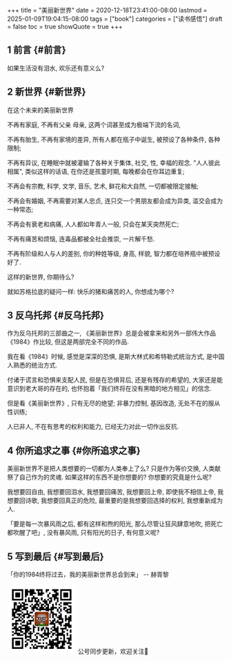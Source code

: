 +++
title = "美丽新世界"
date = 2020-12-18T23:41:00-08:00
lastmod = 2025-01-09T19:04:15-08:00
tags = ["book"]
categories = ["读书感悟"]
draft = false
toc = true
showQuote = true
+++

## <span class="section-num">1</span> 前言 {#前言}

如果生活没有泪水, 欢乐还有意义么?


## <span class="section-num">2</span> 新世界 {#新世界}

在这个未来的美丽新世界

不再有家庭, 不再有父亲 母亲, 这两个词甚至成为极端下流的名词,

不再有胎生, 不再有家境的差异, 所有人都在瓶子中诞生, 被预设了各种条件,
各种限制;

不再有异议, 在睡眠中就被灌输了各种关于集体, 社交, 性, 幸福的观念.
"人人彼此相属", 类似这样的话语, 在你还是孩童时期, 每晚都会在你耳边重复;

不再会有宗教, 科学, 文学, 音乐, 艺术, 鲜花和大自然, 一切都被限定接触;

不再会有婚姻, 不再需要对某人忠贞, 连只交一个男朋友都会成为异类,
滥交会成为一种常态;

不再会有衰老和病痛, 人人都如年青人一般, 只会在某天突然死亡;

不再有痛苦和烦恼, 连毒品都被全社会推崇, 一片解千愁.

不再有阶级和人与人的差别, 你的种姓等级, 身高, 样貌,
智力都在培养瓶中被预设好了.

这样的新世界, 你期待么?

就如苏格拉底的疑问一样: 快乐的猪和痛苦的人, 你想成为哪个?


## <span class="section-num">3</span> 反乌托邦 {#反乌托邦}

作为反乌托邦的三部曲之一,
《美丽新世界》总是会被拿来和另外一部伟大作品《1984》作比较, 但这是两部完全不同的作品.

我在看《1984》时候, 感觉是深深的恐惧, 是斯大林式和希特勒式统治方式, 是中国人熟悉的统治方式.

付诸于谎言和恐惧来支配人民, 但是在恐惧背后, 还是有残存的希望的, 大家还是能意识到老大哥的存在的, 也怀抱着「我们终将在没有黑暗的地方相见」的信念.

但是看《美丽新世界》, 只有无尽的绝望; 非暴力控制, 基因改造, 无处不在的服从性训练;

人已非人, 不在有思考的权利和能力, 已经无力对此一切作出反抗.


## <span class="section-num">4</span> 你所追求之事 {#你所追求之事}

美丽新世界不是把人类想要的一切都为人类奉上了么? 只是作为等价交换,
人类献祭了自己作为的灵魂. 如果这样的东西不是你想要的? 你想要的究竟是什么呢?

我想要回自由, 我想要回泪水, 我想要回痛苦, 我想要回上帝,
即使我不相信上帝, 我想要回诗歌, 我想要回真正的危险,
最重要的是我想要回选择的权利, 我想重新成为人.

「要是每一次暴风雨之后, 都有这样和煦的阳光, 那么尽管让狂风肆意地吹,
把死亡都吹醒了吧」, 没有暴风雨, 只有阳光的日子, 有何意义呢?


## <span class="section-num">5</span> 写到最后 {#写到最后}

「你的1984终将过去，我的美丽新世界总会到来」 -- 赫胥黎

<div center class="qr-container">
<img src="/ox-hugo/qrcode_gh_e06d750e626f_1.jpg" alt="qrcode_gh_e06d750e626f_1.jpg" width="160px" height="160px" center="t" class="qr-container" />
公号同步更新，欢迎关注👻
</div>

